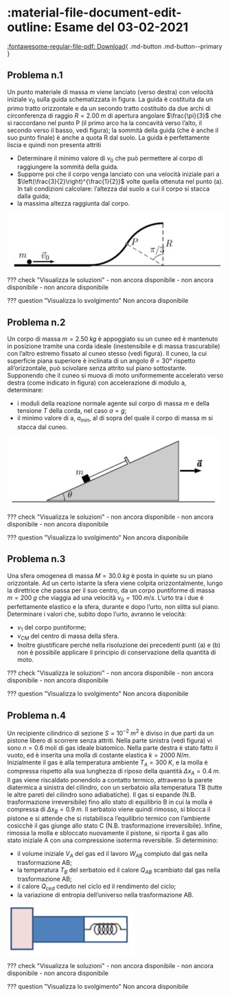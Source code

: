 # :material-file-document-edit-outline: Esame del 03-02-2021

[:fontawesome-regular-file-pdf: Download](#){ .md-button .md-button--primary }

## Problema n.1
Un punto materiale di massa $m$ viene lanciato (verso destra) con velocità iniziale $v_0$ sulla guida schematizzata in figura. La guida è costituita da un primo tratto orizzontale e da un secondo tratto costituito da due archi di circonferenza di raggio $R = 2.00 \; m$ di apertura angolare $\frac{\pi}{3}$ che si raccordano nel punto P (il primo arco ha la concavità verso l’alto, il secondo verso il basso, vedi figura); la sommità della guida (che è anche il suo punto finale) è anche a quota R dal suolo. La guida è perfettamente liscia e quindi non presenta attriti

- Determinare il minimo valore di $v_0$ che può permettere al corpo di raggiungere la sommità della guida.
- Supporre poi che il corpo venga lanciato con una velocità iniziale pari a $\left(\frac{3}{2}\right)^{\frac{1}{2}}$ volte quella ottenuta nel punto (a). In tali condizioni calcolare: l’altezza dal suolo a cui il corpo si stacca dalla guida;
- la massima altezza raggiunta dal corpo.

![image](1-03022021.JPG)

??? check "Visualizza le soluzioni"
    - non ancora disponibile
    - non ancora disponibile
    - non ancora disponibile

??? question "Visualizza lo svolgimento"
    Non ancora disponibile

## Problema n.2
Un corpo di massa $m=2.50  \; kg$ è appoggiato su un cuneo ed è mantenuto in posizione tramite una corda ideale (inestensibile e di massa trascurabile) con l’altro estremo fissato al cuneo stesso (vedi figura). Il cuneo, la cui superficie piana superiore è inclinata di un angolo $θ=30°$ rispetto all’orizzontale, può scivolare senza attrito sul piano sottostante. Supponendo che il cuneo si muova di moto uniformemente accelerato verso destra (come indicato in figura) con accelerazione di modulo a, determinare:

- i moduli della reazione normale agente sul corpo di massa $m$ e della tensione $T$ della corda, nel caso $a=g$;
- il minimo valore di a, $a_{min}$, al di sopra del quale il corpo di massa m si stacca dal cuneo.

![image](2-03022021.JPG)
    
??? check "Visualizza le soluzioni"
    - non ancora disponibile
    - non ancora disponibile
    - non ancora disponibile

??? question "Visualizza lo svolgimento"
    Non ancora disponibile

## Problema n.3
Una sfera omogenea di massa $M=30.0 \; kg$ è posta in quiete su un piano orizzontale. Ad un certo istante la sfera viene colpita orizzontalmente, lungo la direttrice che passa per il suo centro, da un corpo puntiforme di massa $m=200 \; g$ che viaggia ad una velocità $v_0=100 \; m/s$. L’urto tra i due è perfettamente elastico e la sfera, durante e dopo l’urto, non slitta sul piano. Determinare i valori che, subito dopo l’urto, avranno le velocità:

- $v_1$ del corpo puntiforme;
- $v_{CM}$ del centro di massa della sfera.
- Inoltre giustificare perché nella risoluzione dei precedenti punti (a) e (b) non è possibile applicare il principio di conservazione della quantità di moto.
    
??? check "Visualizza le soluzioni"
    - non ancora disponibile
    - non ancora disponibile
    - non ancora disponibile

??? question "Visualizza lo svolgimento"
    Non ancora disponibile

## Problema n.4
Un recipiente cilindrico di sezione $S=10^{-2} \; m^2$ è diviso in due parti da un pistone libero di scorrere senza attriti. Nella parte sinistra (vedi figura) vi sono $n=0.6$ moli di gas ideale biatomico. Nella parte destra è stato fatto il vuoto, ed è inserita una molla di costante elastica $k=2000 \; N/m$. Inizialmente il gas è alla temperatura ambiente $T_A=300 \; K$, e la molla è compressa rispetto alla sua lunghezza di riposo della quantità $\Delta x_A =0.4 \; m$. Il gas viene riscaldato ponendolo a contatto termico, attraverso la parete diatermica a sinistra del cilindro, con un serbatoio alla temperatura TB (tutte le altre pareti del cilindro sono adiabatiche). Il gas si espande (N.B. trasformazione irreversibile) fino allo stato di equilibrio B in cui la molla è compressa di $\Delta x_B=0.9 \; m$. Il serbatoio viene quindi rimosso, si blocca il pistone e si attende che si ristabilisca l’equilibrio termico con l’ambiente cosicchè il gas giunge allo stato C (N.B. trasformazione irreversibile). Infine, rimossa la molla e sbloccato nuovamente il pistone, si riporta il gas allo stato iniziale A con una compressione isoterma reversibile. Si determinino:

- il volume iniziale $V_A$ del gas ed il lavoro $W_{AB}$ compiuto dal gas nella trasformazione AB;
- la temperatura $T_B$ del serbatoio ed il calore $Q_{AB}$ scambiato dal gas nella trasformazione AB;
- il calore $Q_{ced}$ ceduto nel ciclo ed il rendimento del ciclo;
- la variazione di entropia dell’universo nella trasformazione AB.

![image](4-03022021.JPG)

??? check "Visualizza le soluzioni"
    - non ancora disponibile
    - non ancora disponibile
    - non ancora disponibile

??? question "Visualizza lo svolgimento"
    Non ancora disponibile
